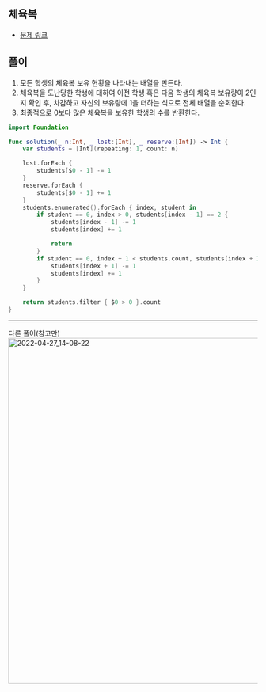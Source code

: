 ## 체육복

- [문제 링크](https://programmers.co.kr/learn/courses/30/lessons/42862)

## 풀이
1. 모든 학생의 체육복 보유 현황을 나타내는 배열을 만든다.
2. 체육복을 도난당한 학생에 대하여 이전 학생 혹은 다음 학생의 체육복 보유량이 2인지 확인 후, 차감하고 자신의 보유량에 1을 더하는 식으로 전체 배열을 순회한다.
3. 최종적으로 0보다 많은 체육복을 보유한 학생의 수를 반환한다.

```swift
import Foundation

func solution(_ n:Int, _ lost:[Int], _ reserve:[Int]) -> Int {
    var students = [Int](repeating: 1, count: n)

    lost.forEach {
        students[$0 - 1] -= 1
    }
    reserve.forEach {
        students[$0 - 1] += 1
    }
    students.enumerated().forEach { index, student in
        if student == 0, index > 0, students[index - 1] == 2 {
            students[index - 1] -= 1
            students[index] += 1

            return
        }
        if student == 0, index + 1 < students.count, students[index + 1] == 2 {
            students[index + 1] -= 1
            students[index] += 1
        }
    }

    return students.filter { $0 > 0 }.count
}
```

--- 
다른 풀이(참고만)
<img width="699" alt="2022-04-27_14-08-22" src="https://user-images.githubusercontent.com/72993238/165445269-562ad10a-55f9-4704-9a22-b864b67f4abd.png">

